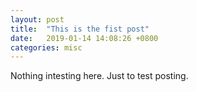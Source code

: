 ```yaml
---
layout: post
title:  "This is the fist post"
date:   2019-01-14 14:08:26 +0800
categories: misc
---
```


Nothing intesting here. Just to test posting.
